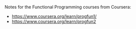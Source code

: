 Notes for the Functional Programming courses from Coursera:
- https://www.coursera.org/learn/progfun1/
- https://www.coursera.org/learn/progfun2
